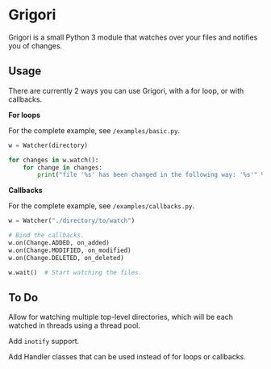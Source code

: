 # Grigori

Grigori is a small Python 3 module that watches over your files and notifies you of changes.

## Usage

There are currently 2 ways you can use Grigori, with a for loop, or with callbacks.

**For loops**

For the complete example, see `/examples/basic.py`.

```python
w = Watcher(directory)

for changes in w.watch():
    for change in changes:
        print("file '%s' has been changed in the following way: '%s'" % (change["file"], change["type"]))
```

**Callbacks**

For the complete example, see `/examples/callbacks.py`.

```python
w = Watcher("./directory/to/watch")

# Bind the callbacks.
w.on(Change.ADDED, on_added)
w.on(Change.MODIFIED, on_modified)
w.on(Change.DELETED, on_deleted)

w.wait()  # Start watching the files.
```

## To Do

Allow for watching multiple top-level directories, which will be each watched in threads using a thread pool.

Add `inotify` support.

Add Handler classes that can be used instead of for loops or callbacks.
